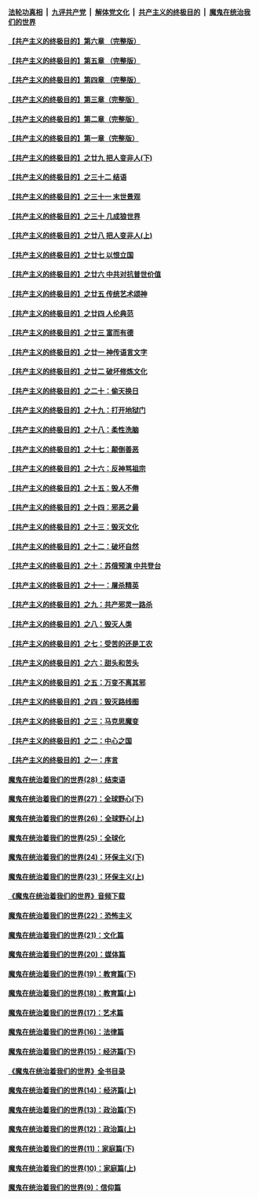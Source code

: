 ####  [法轮功真相](../../../../basic/blob/master/README.md?t=04060030) &nbsp;|&nbsp; [九评共产党](../../../../9ping.md/blob/master/README.md?t=04060030) &nbsp;|&nbsp; [解体党文化](../../../../jtdwh.md/blob/master/README.md?t=04060030)  &nbsp;|&nbsp; [共产主义的终极目的](../../../../gczydzjmd.md/blob/master/README.md?t=04060030) &nbsp;|&nbsp; [魔鬼在统治我们的世界](../../../../mgztzwmdsj.md/blob/master/README.md?t=04060030) 

#### [【共产主义的终极目的】第六章 （完整版）](../pages/nsc422/n11428913.md?t=04060030) 

#### [【共产主义的终极目的】第五章 （完整版）](../pages/nsc422/n11428912.md?t=04060030) 

#### [【共产主义的终极目的】第四章 （完整版）](../pages/nsc422/n11428907.md?t=04060030) 

#### [【共产主义的终极目的】第三章（完整版）](../pages/nsc422/n11428848.md?t=04060030) 

#### [【共产主义的终极目的】第二章（完整版）](../pages/nsc422/n11428831.md?t=04060030) 

#### [【共产主义的终极目的】第一章（完整版）](../pages/nsc422/n11417651.md?t=04060030) 

#### [【共产主义的终极目的】之廿九 把人变非人(下)](../pages/nsc422/n11344140.md?t=04060030) 

#### [【共产主义的终极目的】之三十二 结语](../pages/nsc422/n11360535.md?t=04060030) 

#### [【共产主义的终极目的】之三十一 末世景观](../pages/nsc422/n11351129.md?t=04060030) 

#### [【共产主义的终极目的】之三十 几成狼世界](../pages/nsc422/n11348280.md?t=04060030) 

#### [【共产主义的终极目的】之廿八 把人变非人(上)](../pages/nsc422/n11340492.md?t=04060030) 

#### [【共产主义的终极目的】之廿七 以恨立国](../pages/nsc422/n11336944.md?t=04060030) 

#### [【共产主义的终极目的】之廿六 中共对抗普世价值](../pages/nsc422/n11324785.md?t=04060030) 

#### [【共产主义的终极目的】之廿五 传统艺术颂神](../pages/nsc422/n11296396.md?t=04060030) 

#### [【共产主义的终极目的】之廿四 人伦典范](../pages/nsc422/n11296397.md?t=04060030) 

#### [【共产主义的终极目的】之廿三 富而有德](../pages/nsc422/n11283598.md?t=04060030) 

#### [【共产主义的终极目的】之廿一 神传语言文字](../pages/nsc422/n11263265.md?t=04060030) 

#### [【共产主义的终极目的】之廿二 破坏修炼文化](../pages/nsc422/n11245728.md?t=04060030) 

#### [【共产主义的终极目的】之二十：偷天换日](../pages/nsc422/n11238846.md?t=04060030) 

#### [【共产主义的终极目的】之十九：打开地狱门](../pages/nsc422/n11206376.md?t=04060030) 

#### [【共产主义的终极目的】之十八：柔性洗脑](../pages/nsc422/n11199994.md?t=04060030) 

#### [【共产主义的终极目的】之十七：颠倒善恶](../pages/nsc422/n11179782.md?t=04060030) 

#### [【共产主义的终极目的】之十六：反神骂祖宗](../pages/nsc422/n11166798.md?t=04060030) 

#### [【共产主义的终极目的】之十五：毁人不倦](../pages/nsc422/n11166792.md?t=04060030) 

#### [【共产主义的终极目的】之十四：邪恶之最](../pages/nsc422/n11150249.md?t=04060030) 

#### [【共产主义的终极目的】之十三：毁灭文化](../pages/nsc422/n11135227.md?t=04060030) 

#### [【共产主义的终极目的】之十二：破坏自然](../pages/nsc422/n11135214.md?t=04060030) 

#### [【共产主义的终极目的】之十：苏俄预演 中共登台](../pages/nsc422/n11118424.md?t=04060030) 

#### [【共产主义的终极目的】之十一：屠杀精英](../pages/nsc422/n11118442.md?t=04060030) 

#### [【共产主义的终极目的】之九：共产邪灵一路杀](../pages/nsc422/n11114139.md?t=04060030) 

#### [【共产主义的终极目的】之八：毁灭人类](../pages/nsc422/n11108503.md?t=04060030) 

#### [【共产主义的终极目的】之七：受苦的还是工农](../pages/nsc422/n11101809.md?t=04060030) 

#### [【共产主义的终极目的】之六：甜头和苦头](../pages/nsc422/n11096971.md?t=04060030) 

#### [【共产主义的终极目的】之五：万变不离其邪](../pages/nsc422/n11091285.md?t=04060030) 

#### [【共产主义的终极目的】之四：毁灭路线图](../pages/nsc422/n11086284.md?t=04060030) 

#### [【共产主义的终极目的】之三：马克思魔变](../pages/nsc422/n11061941.md?t=04060030) 

#### [【共产主义的终极目的】之二：中心之国](../pages/nsc422/n11047728.md?t=04060030) 

#### [【共产主义的终极目的】之一：序言](../pages/nsc422/n11086077.md?t=04060030) 

#### [魔鬼在统治着我们的世界(28)：结束语](../pages/nsc422/n10936246.md?t=04060030) 

#### [魔鬼在统治着我们的世界(27)：全球野心(下)](../pages/nsc422/n10928319.md?t=04060030) 

#### [魔鬼在统治着我们的世界(26)：全球野心(上)](../pages/nsc422/n10900318.md?t=04060030) 

#### [魔鬼在统治着我们的世界(25)：全球化](../pages/nsc422/n10788205.md?t=04060030) 

#### [魔鬼在统治着我们的世界(24)：环保主义(下)](../pages/nsc422/n10695307.md?t=04060030) 

#### [魔鬼在统治着我们的世界(23)：环保主义(上)](../pages/nsc422/n10688613.md?t=04060030) 

#### [《魔鬼在统治着我们的世界》音频下载](../pages/nsc422/n10635553.md?t=04060030) 

#### [魔鬼在统治着我们的世界(22)：恐怖主义](../pages/nsc422/n10614727.md?t=04060030) 

#### [魔鬼在统治着我们的世界(21)：文化篇](../pages/nsc422/n10597706.md?t=04060030) 

#### [魔鬼在统治着我们的世界(20)：媒体篇](../pages/nsc422/n10586579.md?t=04060030) 

#### [魔鬼在统治着我们的世界(19)：教育篇(下)](../pages/nsc422/n10564808.md?t=04060030) 

#### [魔鬼在统治着我们的世界(18)：教育篇(上)](../pages/nsc422/n10526970.md?t=04060030) 

#### [魔鬼在统治着我们的世界(17)：艺术篇](../pages/nsc422/n10499093.md?t=04060030) 

#### [魔鬼在统治着我们的世界(16)：法律篇](../pages/nsc422/n10485969.md?t=04060030) 

#### [魔鬼在统治着我们的世界(15)：经济篇(下)](../pages/nsc422/n10469975.md?t=04060030) 

#### [《魔鬼在统治着我们的世界》全书目录](../pages/nsc422/n10464261.md?t=04060030) 

#### [魔鬼在统治着我们的世界(14)：经济篇(上)](../pages/nsc422/n10457370.md?t=04060030) 

#### [魔鬼在统治着我们的世界(13)：政治篇(下)](../pages/nsc422/n10448270.md?t=04060030) 

#### [魔鬼在统治着我们的世界(12)：政治篇(上)](../pages/nsc422/n10444576.md?t=04060030) 

#### [魔鬼在统治着我们的世界(11)：家庭篇(下)](../pages/nsc422/n10440961.md?t=04060030) 

#### [魔鬼在统治着我们的世界(10)：家庭篇(上)](../pages/nsc422/n10435448.md?t=04060030) 

#### [魔鬼在统治着我们的世界(9)：信仰篇](../pages/nsc422/n10432159.md?t=04060030) 

